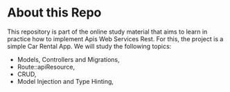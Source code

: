 # About this Repo

This repository is part of the online study material that aims to learn in practice how to implement Apis Web Services Rest. For this, the project is a simple Car Rental App. We will study the following topics:

-   Models, Controllers and Migrations,
-   Route::apiResource,
-   CRUD,
-   Model Injection and Type Hinting,
